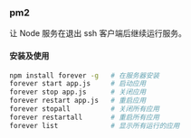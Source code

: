 ### pm2

让 Node 服务在退出 ssh 客户端后继续运行服务。

#### 安装及使用

```bash
npm install forever -g   # 在服务器安装
forever start app.js     # 启动应用
forever stop app.js      # 关闭应用
forever restart app.js   # 重启应用
forever stopall          # 关闭所有应用
forever restartall       # 重启所有应用
forever list             # 显示所有运行的应用
```